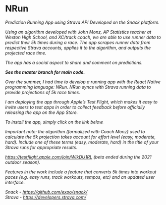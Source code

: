 # NRun
<em>Prediction Running App using Strava API<em>
Developed on the Snack platform. 

Using an algorithm developed with John Monz, AP Statistics teacher at Weston High School, and XC/track coach, we are able to use runner data to predict their 5k times during a race. The app scrapes runner data from respective Strava accounts, applies it to the algorithm, and outputs the projected race time.

The app has a social aspect to share and comment on predictions.

**See the master branch for main code.**


Over the summer, I had time to develop a running app with the React Native programming language: NRun. NRun syncs with Strava running data to provide projections of 5k race times.

I am deploying the app through Apple’s Test Flight, which makes it easy to invite users to test apps in order to collect feedback before officially releasing the app on the App Store.

To install the app, simply click on the link below. 

Important note: the algorithm (formalized with Coach Monz) used to calculate the 5k projection takes account for effort level (easy, moderate, hard). Include one of these terms (easy, moderate, hard) in the title of your Strava runs for appropriate results.

https://testflight.apple.com/join/WIkDU1RL (beta ended during the 2021 outdoor season).

Features in the work include a feature that converts 5k times into workout paces (e.g. easy runs, track workouts, tempos, etc) and an updated user interface.

Snack - https://github.com/expo/snack/ </br>
Strava - https://developers.strava.com/
